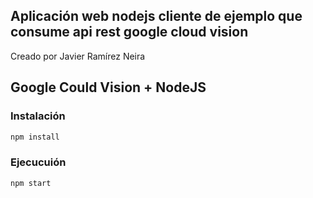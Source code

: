 ## Aplicación web nodejs cliente de ejemplo que consume api rest google cloud vision

Creado por Javier Ramírez Neira

## Google Could Vision + NodeJS

### Instalación
```bash
npm install
```
### Ejecucuión
```bash
npm start
```